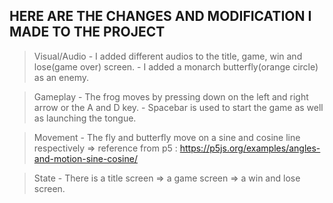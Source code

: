 ## HERE ARE THE CHANGES AND MODIFICATION I MADE TO THE PROJECT

> Visual/Audio
    - I added different audios to the title, game, win and lose(game over) screen.
    - I added a monarch butterfly(orange circle) as an enemy.

> Gameplay
    - The frog moves by pressing down on the left and right arrow or the A and D key.
    - Spacebar is used to start the game as well as launching the tongue.

> Movement
    - The fly and butterfly move on a sine and cosine line respectively => reference from p5 : https://p5js.org/examples/angles-and-motion-sine-cosine/

> State
    - There is a title screen => a game screen => a win and lose screen.